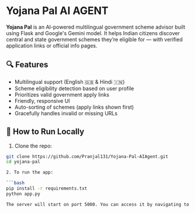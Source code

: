 # Yojana Pal AI AGENT

**Yojana Pal** is an AI-powered multilingual government scheme advisor built using Flask and Google's Gemini model. It helps Indian citizens discover central and state government schemes they’re eligible for — with verified application links or official info pages.

## 🔍 Features

- Multilingual support (English 🇬🇧 & Hindi 🇮🇳)
- Scheme eligibility detection based on user profile
- Prioritizes valid government apply links
- Friendly, responsive UI
- Auto-sorting of schemes (apply links shown first)
- Gracefully handles invalid or missing URLs


## 🚀 How to Run Locally

1. Clone the repo:

```bash
git clone https://github.com/Pranjal131/Yojana-Pal-AIAgent.git
cd yojana-pal

2. To run the app:

```bash
pip install -r requirements.txt
python app.py

The server will start on port 5000. You can access it by navigating to http://localhost:5000/ in your web browser.